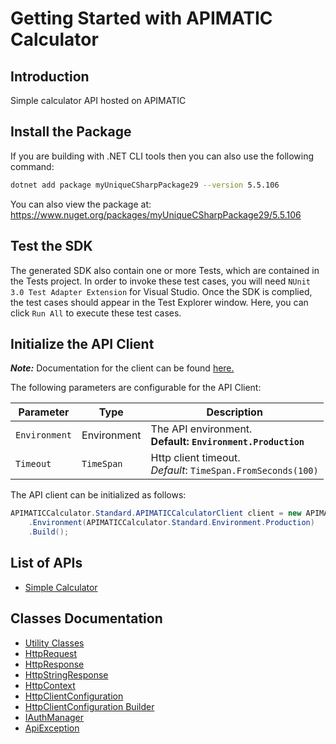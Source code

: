 
# Getting Started with APIMATIC Calculator

## Introduction

Simple calculator API hosted on APIMATIC

## Install the Package

If you are building with .NET CLI tools then you can also use the following command:

```bash
dotnet add package myUniqueCSharpPackage29 --version 5.5.106
```

You can also view the package at:
https://www.nuget.org/packages/myUniqueCSharpPackage29/5.5.106

## Test the SDK

The generated SDK also contain one or more Tests, which are contained in the Tests project. In order to invoke these test cases, you will need `NUnit 3.0 Test Adapter Extension` for Visual Studio. Once the SDK is complied, the test cases should appear in the Test Explorer window. Here, you can click `Run All` to execute these test cases.

## Initialize the API Client

**_Note:_** Documentation for the client can be found [here.](https://github.com/git-fudge/cSharpSourceCode/blob/5.5.106/doc/client.md)

The following parameters are configurable for the API Client:

| Parameter | Type | Description |
|  --- | --- | --- |
| `Environment` | Environment | The API environment. <br> **Default: `Environment.Production`** |
| `Timeout` | `TimeSpan` | Http client timeout.<br>*Default*: `TimeSpan.FromSeconds(100)` |

The API client can be initialized as follows:

```csharp
APIMATICCalculator.Standard.APIMATICCalculatorClient client = new APIMATICCalculator.Standard.APIMATICCalculatorClient.Builder()
    .Environment(APIMATICCalculator.Standard.Environment.Production)
    .Build();
```

## List of APIs

* [Simple Calculator](https://github.com/git-fudge/cSharpSourceCode/blob/5.5.106/doc/controllers/simple-calculator.md)

## Classes Documentation

* [Utility Classes](https://github.com/git-fudge/cSharpSourceCode/blob/5.5.106/doc/utility-classes.md)
* [HttpRequest](https://github.com/git-fudge/cSharpSourceCode/blob/5.5.106/doc/http-request.md)
* [HttpResponse](https://github.com/git-fudge/cSharpSourceCode/blob/5.5.106/doc/http-response.md)
* [HttpStringResponse](https://github.com/git-fudge/cSharpSourceCode/blob/5.5.106/doc/http-string-response.md)
* [HttpContext](https://github.com/git-fudge/cSharpSourceCode/blob/5.5.106/doc/http-context.md)
* [HttpClientConfiguration](https://github.com/git-fudge/cSharpSourceCode/blob/5.5.106/doc/http-client-configuration.md)
* [HttpClientConfiguration Builder](https://github.com/git-fudge/cSharpSourceCode/blob/5.5.106/doc/http-client-configuration-builder.md)
* [IAuthManager](https://github.com/git-fudge/cSharpSourceCode/blob/5.5.106/doc/i-auth-manager.md)
* [ApiException](https://github.com/git-fudge/cSharpSourceCode/blob/5.5.106/doc/api-exception.md)

